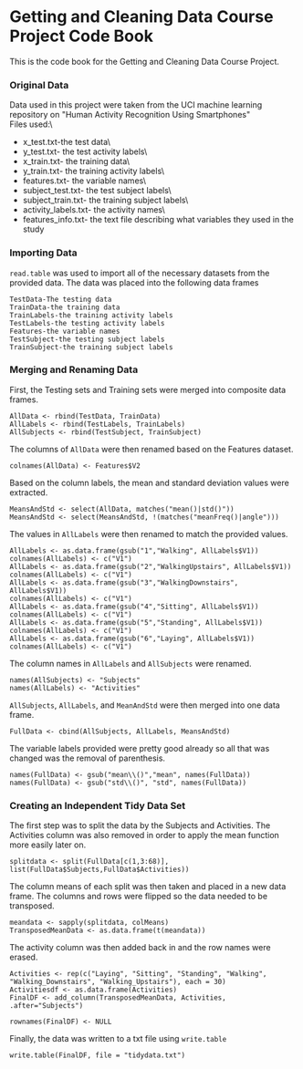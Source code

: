 # Getting and Cleaning Data Course Project Code Book

This is the code book for the Getting and Cleaning Data Course Project.

### Original Data

Data used in this project were taken from the UCI machine learning repository on "Human Activity Recognition Using Smartphones"\
Files used:\
- x_test.txt-the test data\
- y_test.txt- the test activity labels\
- x_train.txt- the training data\
- y_train.txt- the training activity labels\
- features.txt- the variable names\
- subject_test.txt- the test subject labels\
- subject_train.txt- the training subject labels\
- activity_labels.txt- the activity names\
- features_info.txt- the text file describing what variables they used in the study

### Importing Data

`read.table` was used to import all of the necessary datasets from the provided data. The data was placed into the following data frames

```         
TestData-The testing data
TrainData-the training data
TrainLabels-the training activity labels
TestLabels-the testing activity labels
Features-the variable names
TestSubject-the testing subject labels
TrainSubject-the training subject labels
```

### Merging and Renaming Data

First, the Testing sets and Training sets were merged into composite data frames.

```         
AllData <- rbind(TestData, TrainData)
AllLabels <- rbind(TestLabels, TrainLabels)
AllSubjects <- rbind(TestSubject, TrainSubject)
```

The columns of `AllData` were then renamed based on the Features dataset.

```         
colnames(AllData) <- Features$V2
```

Based on the column labels, the mean and standard deviation values were extracted.

```         
MeansAndStd <- select(AllData, matches("mean()|std()"))
MeansAndStd <- select(MeansAndStd, !(matches("meanFreq()|angle")))
```

The values in `AllLabels` were then renamed to match the provided values.

```         
AllLabels <- as.data.frame(gsub("1","Walking", AllLabels$V1))
colnames(AllLabels) <- c("V1")
AllLabels <- as.data.frame(gsub("2","WalkingUpstairs", AllLabels$V1))
colnames(AllLabels) <- c("V1")
AllLabels <- as.data.frame(gsub("3","WalkingDownstairs", AllLabels$V1))
colnames(AllLabels) <- c("V1")
AllLabels <- as.data.frame(gsub("4","Sitting", AllLabels$V1))
colnames(AllLabels) <- c("V1")
AllLabels <- as.data.frame(gsub("5","Standing", AllLabels$V1))
colnames(AllLabels) <- c("V1")
AllLabels <- as.data.frame(gsub("6","Laying", AllLabels$V1))
colnames(AllLabels) <- c("V1")
```

The column names in `AllLabels` and `AllSubjects` were renamed.

```         
names(AllSubjects) <- "Subjects"
names(AllLabels) <- "Activities"
```

`AllSubjects`, `AllLabels`, and `MeanAndStd` were then merged into one data frame.

```         
FullData <- cbind(AllSubjects, AllLabels, MeansAndStd)
```

The variable labels provided were pretty good already so all that was changed was the removal of parenthesis.

```         
names(FullData) <- gsub("mean\\()","mean", names(FullData))
names(FullData) <- gsub("std\\()", "std", names(FullData))
```

### Creating an Independent Tidy Data Set

The first step was to split the data by the Subjects and Activities. The Activities column was also removed in order to apply the mean function more easily later on.

```         
splitdata <- split(FullData[c(1,3:68)], list(FullData$Subjects,FullData$Activities))
```

The column means of each split was then taken and placed in a new data frame. The columns and rows were flipped so the data needed to be transposed.

```         
meandata <- sapply(splitdata, colMeans)
TransposedMeanData <- as.data.frame(t(meandata))
```

The activity column was then added back in and the row names were erased.

```         
Activities <- rep(c("Laying", "Sitting", "Standing", "Walking", "Walking_Downstairs", "Walking_Upstairs"), each = 30)
Activitiesdf <- as.data.frame(Activities)
FinalDF <- add_column(TransposedMeanData, Activities, .after="Subjects")

rownames(FinalDF) <- NULL
```

Finally, the data was written to a txt file using `write.table`

```         
write.table(FinalDF, file = "tidydata.txt")
```
